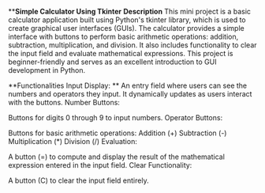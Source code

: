 ****Simple Calculator Using Tkinter**
**Description**
This mini project is a basic calculator application built using Python's tkinter library, which is used to create graphical user interfaces (GUIs). The calculator provides a simple interface with buttons to perform basic arithmetic operations: addition, subtraction, multiplication, and division. It also includes functionality to clear the input field and evaluate mathematical expressions.
This project is beginner-friendly and serves as an excellent introduction to GUI development in Python.

**Functionalities
Input Display:
**
An entry field where users can see the numbers and operators they input.
It dynamically updates as users interact with the buttons.
Number Buttons:

Buttons for digits 0 through 9 to input numbers.
Operator Buttons:

Buttons for basic arithmetic operations:
Addition (+)
Subtraction (-)
Multiplication (*)
Division (/)
Evaluation:

A button (=) to compute and display the result of the mathematical expression entered in the input field.
Clear Functionality:

A button (C) to clear the input field entirely.
